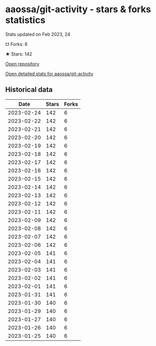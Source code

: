# aaossa/git-activity - stars & forks statistics

Stats updated on Feb 2023, 24

☋ Forks: 6

★ Stars: 142

[Open repository](https://github.com/aaossa/git-activity)

[Open detailed stats for aaossa/git-activity](https://reviewgithub.com/rep/aaossa/git-activity)

## Historical data
| Date | Stars | Forks |
|------|-------|-------|
| 2023-02-24 | 142 | 6 | 
| 2023-02-22 | 142 | 6 | 
| 2023-02-21 | 142 | 6 | 
| 2023-02-20 | 142 | 6 | 
| 2023-02-19 | 142 | 6 | 
| 2023-02-18 | 142 | 6 | 
| 2023-02-17 | 142 | 6 | 
| 2023-02-16 | 142 | 6 | 
| 2023-02-15 | 142 | 6 | 
| 2023-02-14 | 142 | 6 | 
| 2023-02-13 | 142 | 6 | 
| 2023-02-12 | 142 | 6 | 
| 2023-02-11 | 142 | 6 | 
| 2023-02-09 | 142 | 6 | 
| 2023-02-08 | 142 | 6 | 
| 2023-02-07 | 142 | 6 | 
| 2023-02-06 | 142 | 6 | 
| 2023-02-05 | 141 | 6 | 
| 2023-02-04 | 141 | 6 | 
| 2023-02-03 | 141 | 6 | 
| 2023-02-02 | 141 | 6 | 
| 2023-02-01 | 141 | 6 | 
| 2023-01-31 | 141 | 6 | 
| 2023-01-30 | 140 | 6 | 
| 2023-01-29 | 140 | 6 | 
| 2023-01-27 | 140 | 6 | 
| 2023-01-26 | 140 | 6 | 
| 2023-01-25 | 140 | 6 | 


